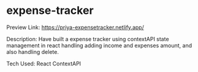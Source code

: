 # expense-tracker
Preview Link:
https://priya-expensetracker.netlify.app/

Description:
Have built a expense tracker using contextAPI state management in react handling adding income and expenses amount, and also handling delete.

Tech Used:
React
ContextAPI 
